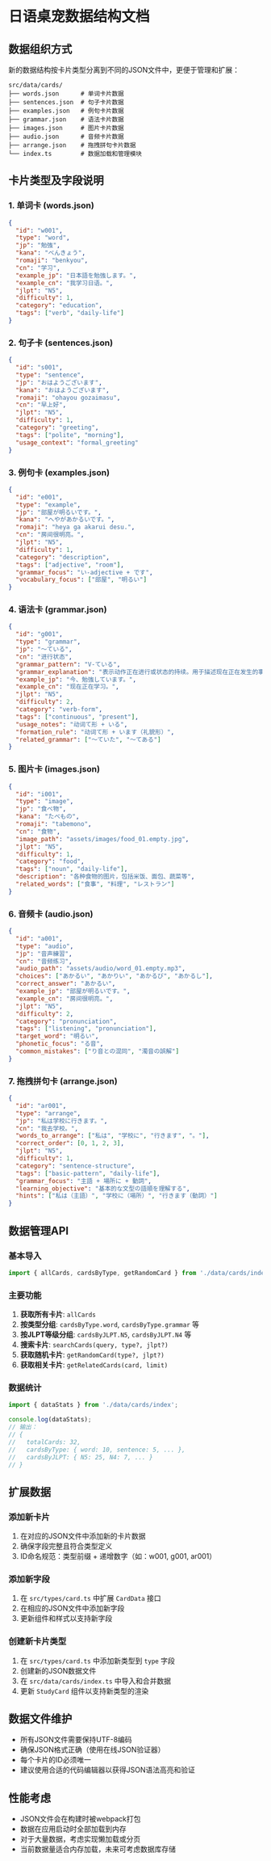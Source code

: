 # 日语桌宠数据结构文档

## 数据组织方式

新的数据结构按卡片类型分离到不同的JSON文件中，更便于管理和扩展：

```
src/data/cards/
├── words.json      # 单词卡片数据
├── sentences.json  # 句子卡片数据  
├── examples.json   # 例句卡片数据
├── grammar.json    # 语法卡片数据
├── images.json     # 图片卡片数据
├── audio.json      # 音频卡片数据
├── arrange.json    # 拖拽拼句卡片数据
└── index.ts        # 数据加载和管理模块
```

## 卡片类型及字段说明

### 1. 单词卡 (words.json)
```json
{
  "id": "w001",
  "type": "word",
  "jp": "勉強",
  "kana": "べんきょう", 
  "romaji": "benkyou",
  "cn": "学习",
  "example_jp": "日本語を勉強します。",
  "example_cn": "我学习日语。",
  "jlpt": "N5",
  "difficulty": 1,
  "category": "education",
  "tags": ["verb", "daily-life"]
}
```

### 2. 句子卡 (sentences.json)
```json
{
  "id": "s001",
  "type": "sentence",
  "jp": "おはようございます",
  "kana": "おはようございます",
  "romaji": "ohayou gozaimasu", 
  "cn": "早上好",
  "jlpt": "N5",
  "difficulty": 1,
  "category": "greeting",
  "tags": ["polite", "morning"],
  "usage_context": "formal_greeting"
}
```

### 3. 例句卡 (examples.json)
```json
{
  "id": "e001",
  "type": "example",
  "jp": "部屋が明るいです。",
  "kana": "へやがあかるいです。",
  "romaji": "heya ga akarui desu.",
  "cn": "房间很明亮。",
  "jlpt": "N5", 
  "difficulty": 1,
  "category": "description",
  "tags": ["adjective", "room"],
  "grammar_focus": "い-adjective + です",
  "vocabulary_focus": ["部屋", "明るい"]
}
```

### 4. 语法卡 (grammar.json)
```json
{
  "id": "g001",
  "type": "grammar",
  "jp": "〜ている",
  "cn": "进行状态",
  "grammar_pattern": "V-ている",
  "grammar_explanation": "表示动作正在进行或状态的持续。用于描述现在正在发生的事情或持续的状态。",
  "example_jp": "今、勉強しています。",
  "example_cn": "现在正在学习。",
  "jlpt": "N5",
  "difficulty": 2,
  "category": "verb-form",
  "tags": ["continuous", "present"],
  "usage_notes": "动词て形 + いる",
  "formation_rule": "动词て形 + います（礼貌形）",
  "related_grammar": ["〜ていた", "〜てある"]
}
```

### 5. 图片卡 (images.json)
```json
{
  "id": "i001",
  "type": "image",
  "jp": "食べ物",
  "kana": "たべもの",
  "romaji": "tabemono",
  "cn": "食物",
  "image_path": "assets/images/food_01.empty.jpg",
  "jlpt": "N5",
  "difficulty": 1,
  "category": "food",
  "tags": ["noun", "daily-life"],
  "description": "各种食物的图片，包括米饭、面包、蔬菜等",
  "related_words": ["食事", "料理", "レストラン"]
}
```

### 6. 音频卡 (audio.json)
```json
{
  "id": "a001",
  "type": "audio",
  "jp": "音声練習",
  "cn": "音频练习",
  "audio_path": "assets/audio/word_01.empty.mp3",
  "choices": ["あかるい", "あかりい", "あかるび", "あかるし"],
  "correct_answer": "あかるい",
  "example_jp": "部屋が明るいです。",
  "example_cn": "房间很明亮。",
  "jlpt": "N5",
  "difficulty": 2,
  "category": "pronunciation",
  "tags": ["listening", "pronunciation"],
  "target_word": "明るい",
  "phonetic_focus": "る音",
  "common_mistakes": ["り音との混同", "濁音の誤解"]
}
```

### 7. 拖拽拼句卡 (arrange.json)
```json
{
  "id": "ar001",
  "type": "arrange",
  "jp": "私は学校に行きます。",
  "cn": "我去学校。",
  "words_to_arrange": ["私は", "学校に", "行きます", "。"],
  "correct_order": [0, 1, 2, 3],
  "jlpt": "N5",
  "difficulty": 1,
  "category": "sentence-structure",
  "tags": ["basic-pattern", "daily-life"],
  "grammar_focus": "主語 + 場所に + 動詞",
  "learning_objective": "基本的な文型の語順を理解する",
  "hints": ["私は（主語）", "学校に（場所）", "行きます（動詞）"]
}
```

## 数据管理API

### 基本导入
```typescript
import { allCards, cardsByType, getRandomCard } from './data/cards/index';
```

### 主要功能

1. **获取所有卡片**: `allCards`
2. **按类型分组**: `cardsByType.word`, `cardsByType.grammar` 等
3. **按JLPT等级分组**: `cardsByJLPT.N5`, `cardsByJLPT.N4` 等
4. **搜索卡片**: `searchCards(query, type?, jlpt?)`
5. **获取随机卡片**: `getRandomCard(type?, jlpt?)`
6. **获取相关卡片**: `getRelatedCards(card, limit)`

### 数据统计
```typescript
import { dataStats } from './data/cards/index';

console.log(dataStats);
// 输出：
// {
//   totalCards: 32,
//   cardsByType: { word: 10, sentence: 5, ... },
//   cardsByJLPT: { N5: 25, N4: 7, ... }
// }
```

## 扩展数据

### 添加新卡片
1. 在对应的JSON文件中添加新的卡片数据
2. 确保字段完整且符合类型定义
3. ID命名规范：类型前缀 + 递增数字（如：w001, g001, ar001）

### 添加新字段
1. 在 `src/types/card.ts` 中扩展 `CardData` 接口
2. 在相应的JSON文件中添加新字段
3. 更新组件和样式以支持新字段

### 创建新卡片类型
1. 在 `src/types/card.ts` 中添加新类型到 `type` 字段
2. 创建新的JSON数据文件
3. 在 `src/data/cards/index.ts` 中导入和合并数据
4. 更新 `StudyCard` 组件以支持新类型的渲染

## 数据文件维护

- 所有JSON文件需要保持UTF-8编码
- 确保JSON格式正确（使用在线JSON验证器）
- 每个卡片的ID必须唯一
- 建议使用合适的代码编辑器以获得JSON语法高亮和验证

## 性能考虑

- JSON文件会在构建时被webpack打包
- 数据在应用启动时全部加载到内存
- 对于大量数据，考虑实现懒加载或分页
- 当前数据量适合内存加载，未来可考虑数据库存储